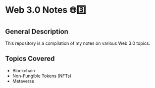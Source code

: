 # Web 3.0 Notes 🌐3️⃣

## General Description

This repository is a compilation of my notes on various Web 3.0 topics.

## Topics Covered

- Blockchain
- Non-Fungible Tokens (NFTs)
- Metaverse

